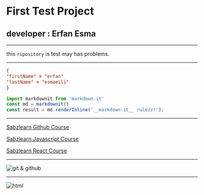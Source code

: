 # First Test Project
## developer : Erfan Esma

___
this `ripository` is test may has problems. 
___
```json
{
"firstName" = "erfan"
"lastName" = "esmaeili"
}

```
```javascript
import markdownit from 'markdown-it'
const md = markdownit()
const result = md.renderInline('__markdown-it__ rulezz!');
```
___

[Sabzlearn Github Course](https://sabzlearn.ir/course/git-github/)

[Sabzlearn Javascript Course](https://sabzlearn.ir/course/java-script-zero-to-hero/)

[Sabzlearn React Course](https://sabzlearn.ir/course/reactjs/)

___

![git & github](https://sabzlearn.ir/wp-content/uploads/2024/02/Git.webp)

___
![html](https://img.shields.io/badge/HTML5-E34F26?style=for-the-badge&logo=html5&logoColor=white
)